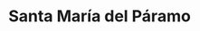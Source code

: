 ---
title: Santa María del Páramo
url: /santa-maria-del-paramo/
latitude: 42.354
longitude: -5.749
---
